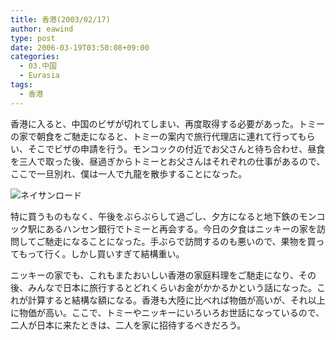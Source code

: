 ```yaml
---
title: 香港(2003/02/17)
author: eawind
type: post
date: 2006-03-19T03:50:08+09:00
categories:
  - 03.中国
  - Eurasia
tags:
  - 香港
---
```

香港に入ると、中国のビザが切れてしまい、再度取得する必要があった。トミーの家で朝食をご馳走になると、トミーの案内で旅行代理店に連れて行ってもらい、そこでビザの申請を行う。モンコックの付近でお父さんと待ち合わせ、昼食を三人で取った後、昼過ぎからトミーとお父さんはそれぞれの仕事があるので、ここで一旦別れ、僕は一人で九龍を散歩することになった。

![ネイサンロード](/img/wp/2006/03/200302170456241.jpg)

特に買うものもなく、午後をぶらぶらして過ごし、夕方になると地下鉄のモンコック駅にあるハンセン銀行でトミーと再会する。今日の夕食はニッキーの家を訪問してご馳走になることになった。手ぶらで訪問するのも悪いので、果物を買ってもって行く。しかし買いすぎて結構重い。

ニッキーの家でも、これもまたおいしい香港の家庭料理をご馳走になり、その後、みんなで日本に旅行するとどれくらいお金がかかるかという話になった。これが計算すると結構な額になる。香港も大陸に比べれば物価が高いが、それ以上に物価が高い。ここで、トミーやニッキーにいろいろお世話になっているので、二人が日本に来たときは、二人を家に招待するべきだろう。
